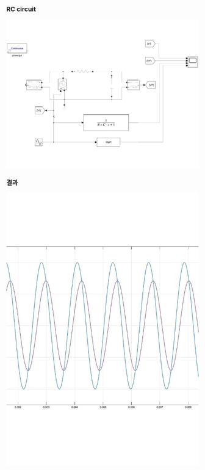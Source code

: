 ### RC circuit

![lowpassfilter_1](./image/lowpassfilter_1.jpg)

### 결과 

![lowpassfilter_2](./image/lowpassfilter_2.jpg)
